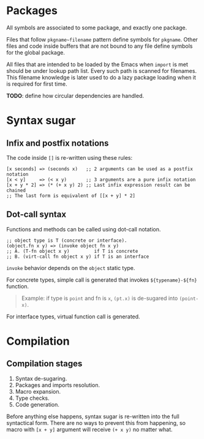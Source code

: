 # Packages

All symbols are associated to some package, and exactly one package.

Files that follow `pkgname~filename` pattern define symbols for `pkgname`.
Other files and code inside buffers that are not bound to any file define
symbols for the global package.

All files that are intended to be loaded by the Emacs when `import` is met
should be under lookup path list. Every such path is scanned for filenames.
This filename knowledge is later used to do a lazy package loading when
it is required for first time.

**TODO**: define how circular dependencies are handled.

# Syntax sugar

## Infix and postfix notations

The code inside `[]` is re-written using these rules:

```elisp
[x seconds] => (seconds x)   ;; 2 arguments can be used as a postfix notation
[x < y]     => (< x y)       ;; 3 arguments are a pure infix notation
[x + y * 2] => (* (+ x y) 2) ;; Last infix expression result can be chained
;; The last form is equivalent of [[x + y] * 2]
```

## Dot-call syntax

Functions and methods can be called using dot-call notation.

```elisp
;; object type is T (concrete or interface).
(object.fn x y) => (invoke object fn x y)
;; A. (T-fn object x y)         if T is concrete
;; B. (virt-call fn object x y) if T is an interface
```

`invoke` behavior depends on the `object` static type.

For concrete types, simple call is generated that invokes `${typename}-${fn}` function.
> Example: if type is `point` and fn is `x`, `(pt.x)` is de-sugared into `(point-x)`.

For interface types, virtual function call is generated.

# Compilation

## Compilation stages

1. Syntax de-sugaring.
2. Packages and imports resolution.
3. Macro expansion.
4. Type checks.
5. Code generation.

Before anything else happens, syntax sugar is re-written into the full
syntactical form. There are no ways to prevent this from happening,
so macro with `[x + y]` argument will receive `(+ x y)` no matter what.
